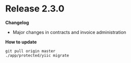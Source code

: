 Release 2.3.0
=======

**Changelog**

- Major changes in contracts and invoice administration

**How to update**

    git pull origin master
    ./app/protected/yiic migrate

